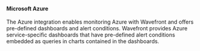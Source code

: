 #### Microsoft Azure

The Azure integration enables monitoring Azure with Wavefront and offers pre-defined dashboards and alert conditions. Wavefront provides Azure service-specific dashboards that have pre-defined alert conditions embedded as queries in charts contained in the dashboards.
